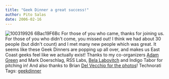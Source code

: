 ```yaml
---
title: "Geek Dinner a great success!"
author: Pito Salas
date: 2006-02-16
---
```




![100319926
6Bac19F6Bc](https://i0.wp.com/s3.media.squarespace.com/production/1075723/12829350/weblogs/100319926_6bac19f6bc.jpg?resize=200%2C133)
For those of you who came, thanks for joining us. For those of you who didn't
come, you missed out! I think we had about 30 people (but didn't count) and I
met many new people which was great. It seems like these Geek Dinners are
popping up all over, and makes us East Coast geeks feel like we actually
exist!  Thanks to my co-organizers [Adam
Green](<http://www.darwinianweb.com/>) and Mark Doerschlag, RSS Labs, [Bela
Labovitch](<http://blogs.opml.org/BelaLabovitch>) and Indigo Tabor for
pitching in! And also thanks to Brian [Del Vecchio for the
photos](<http://www.flickr.com/photos/hybernaut/sets/72057594065157024/show/>)!
Technorati Tags: [geekdinner](<http://www.technorati.com/tag/geekdinner>)


